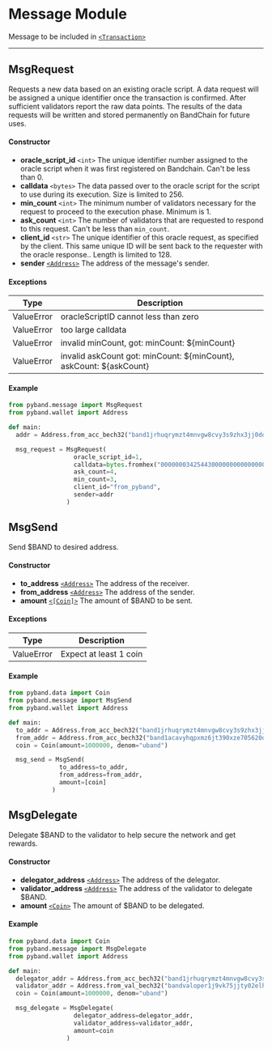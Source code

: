 <!--
order: 4
-->

# Message Module

Message to be included in [`<Transaction>`]

---

## MsgRequest

Requests a new data based on an existing oracle script. A data request will be assigned a unique identifier once the transaction is confirmed. After sufficient validators report the raw data points. The results of the data requests will be written and stored permanently on BandChain for future uses.

#### Constructor

- **oracle_script_id** `<int>` The unique identifier number assigned to the oracle script when it was first registered on Bandchain. Can't be less than 0.
- **calldata** `<bytes>` The data passed over to the oracle script for the script to use during its execution. Size is limited to 256.
- **min_count** `<int>` The minimum number of validators necessary for the request to proceed to the execution phase. Minimum is 1.
- **ask_count** `<int>` The number of validators that are requested to respond to this request. Can't be less than `min_count`.
- **client_id** `<str>` The unique identifier of this oracle request, as specified by the client. This same unique ID will be sent back to the requester with the oracle response.. Length is limited to 128.
- **sender** [`<Address>`] The address of the message's sender.

#### Exceptions

| Type       | Description                                                        |
| ---------- | ------------------------------------------------------------------ |
| ValueError | oracleScriptID cannot less than zero                               |
| ValueError | too large calldata                                                 |
| ValueError | invalid minCount, got: minCount: \${minCount}                      |
| ValueError | invalid askCount got: minCount: ${minCount}, askCount: ${askCount} |

#### Example

```python
from pyband.message import MsgRequest
from pyband.wallet import Address

def main:
  addr = Address.from_acc_bech32("band1jrhuqrymzt4mnvgw8cvy3s9zhx3jj0dq30qpte")

  msg_request = MsgRequest(
                  oracle_script_id=1,
                  calldata=bytes.fromhex("000000034254430000000000000001"),
                  ask_count=4,
                  min_count=3,
                  client_id="from_pyband",
                  sender=addr
                )
```

## MsgSend

Send \$BAND to desired address.

#### Constructor

- **to_address** [`<Address>`] The address of the receiver.
- **from_address** [`<Address>`] The address of the sender.
- **amount** [`<[Coin]>`](/client-library/pyband/data.html) The amount of \$BAND to be sent.

#### Exceptions

| Type       | Description            |
| ---------- | ---------------------- |
| ValueError | Expect at least 1 coin |

#### Example

```python
from pyband.data import Coin
from pyband.message import MsgSend
from pyband.wallet import Address

def main:
  to_addr = Address.from_acc_bech32("band1jrhuqrymzt4mnvgw8cvy3s9zhx3jj0dq30qpte")
  from_addr = Address.from_acc_bech32("band1acavyhqpxmz6jt390xze705620q23e4tx4r5he")
  coin = Coin(amount=1000000, denom="uband")

  msg_send = MsgSend(
              to_address=to_addr,
              from_address=from_addr,
              amount=[coin]
            )
```

## MsgDelegate

Delegate \$BAND to the validator to help secure the network and get rewards.

#### Constructor

- **delegator_address** [`<Address>`] The address of the delegator.
- **validator_address** [`<Address>`] The address of the validator to delegate \$BAND.
- **amount** [`<Coin>`] The amount of \$BAND to be delegated.

#### Example

```python
from pyband.data import Coin
from pyband.message import MsgDelegate
from pyband.wallet import Address

def main:
  delegator_addr = Address.from_acc_bech32("band1jrhuqrymzt4mnvgw8cvy3s9zhx3jj0dq30qpte")
  validator_addr = Address.from_val_bech32("bandvaloper1j9vk75jjty02elhwqqjehaspfslaem8pr20qst")
  coin = Coin(amount=1000000, denom="uband")

  msg_delegate = MsgDelegate(
                  delegator_address=delegator_addr,
                  validator_address=validator_addr,
                  amount=coin
                )
```

[`<transaction>`]: /client-library/pyband/transaction.html "Transaction"
[`<client>`]: /client-library/pyband/client.html "Client"
[`<msg>`]: /client-library/pyband/message.html "Message"
[`<address>`]: /client-library/pyband/wallet.html "Address"
[`<publickey>`]: /client-library/pyband/wallet.html "PublicKey"
[`<coin>`]: /client-library/pyband/data.html "Coin"
